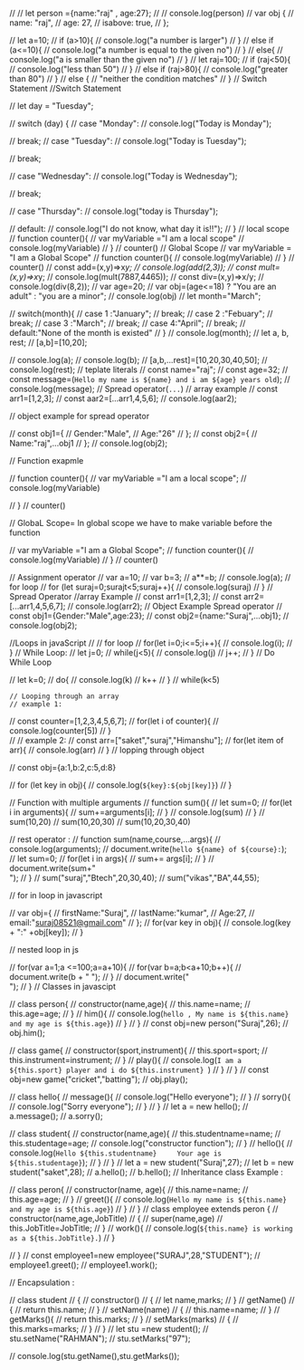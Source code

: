 // // let person ={name:"raj" , age:27};
// // console.log(person)
// var obj {
//     name: "raj",
//     age: 27,
//     isabove: true,
// };

// let a=10;
// if (a>10){
//     console.log("a number is larger")
// }
// else if (a<=10){
//     console.log("a number is equal to the given no")
// }
// else{
//     console.log("a is smaller than the given no")
// }
// let raj=100;
// if (raj<50){
//     console.log("less than 50")
// }
// else if (raj>80){
//     console.log("greater than 80")
// }
// else {
//     "neither the condition matches"
// }
// Switch Statement
//Switch Statement

// let day = "Tuesday";

// switch (day) {
//   case "Monday":
//     console.log("Today is Monday");

//     break;
//   case "Tuesday":
//     console.log("Today is Tuesday");

//     break;

//   case "Wednesday":
//     console.log("Today is Wednesday");

//     break;

//     case "Thursday":
//         console.log("today is Thursday");

//   default:
//     console.log("I do not know, what day it is!!");
// }
// local scope
// function counter(){
// var myVariable ="I am a local scope"
// console.log(myVariable)
// }
// counter()
// Global Scope
// var myVariable = "I am a Global Scope"
// function counter(){
//   console.log(myVariable)
// }
// counter()
// const add=(x,y)=>x*y;
// console.log(add(2,3));
// const mult=(x,y)=>x*y;
// console.log(mult(7887,4465));
// const div=(x,y)=>x/y;
// console.log(div(8,2));
// var age=20;
// var obj=(age<=18) ? "You are an adult" : "you are a minor";
// console.log(obj)
// let month="March";

// switch(month){
//   case 1 :"January";
//   break;
//   case 2 :"Febuary";
//   break;
//   case 3 :"March";
//   break;
//   case 4:"April";
//   break;
//   default:"None of the month is existed"
// }
// console.log(month);
// let a, b, rest;
// [a,b]=[10,20];

// console.log(a);
// console.log(b);
// [a,b,...rest]=[10,20,30,40,50];
// console.log(rest);
// teplate literals
// const name="raj";
// const age=32;
// const message=(`Hello my name is ${name} and i am ${age} years old`);
// console.log(message);
// Spread operator(`...`)
// array example
// const arr1=[1,2,3];
// const aar2=[...arr1,4,5,6];
// console.log(aar2);

// object example for spread operator

// const obj1={
//     Gender:"Male",
//     Age:"26"
// };
// const obj2={
//     Name:"raj",...obj1
// };
// console.log(obj2);

// Function exapmle

// function counter(){
//     var myVariable ="I am a local scope";
//     console.log(myVariable)

// }
// counter()

// GlobaL Scope= In global scope we have to make variable before the function

// var myVariable ="I am a Global Scope";
// function counter(){
//     console.log(myVariable)
// }
// counter()

// Assignment operator
// var a=10;
// var b=3;
// a**=b;
// console.log(a);
// for loop
// for (let suraj=0;surajt<5;suraj++){
//     console.log(suraj)
// }
// Spread Operator   //array Example
// const arr1=[1,2,3];
// const arr2=[...arr1,4,5,6,7];
// console.log(arr2);
// Object Example Spread operator
// const obj1={Gender:"Male",age:23};
// const obj2={name:"Suraj",...obj1};
// console.log(obj2);

//Loops in javaScript
// // for loop
// for(let i=0;i<=5;i++){
//     console.log(i);
// }
// While Loop:
// let j=0;
// while(j<5){
//     console.log(j)
//     j++;
// }
// Do While Loop

// let k=0;
// do{
//     console.log(k)
//     k++
// }
// while(k<5)

    // Looping through an array
    // example 1:
// const counter=[1,2,3,4,5,6,7];
// for(let i of counter){
//     console.log(counter[5])
// }  
// // example 2: 
// const arr=["saket","suraj","Himanshu"];
// for(let item of arr){
//     console.log(arr)
// }
// lopping through object

// const obj={a:1,b:2,c:5,d:8}

// for (let key in obj){
//     console.log(`${key}:${obj[key]}`)
// }

// Function with multiple arguments
// function sum(){
//     let sum=0;
//     for(let i in arguments){
//         sum+=arguments[i];
//     }
//     console.log(sum)
// }
// sum(10,20)
// sum(10,20,30)
// sum(10,20,30,40)

// rest operator : 
// function sum(name,course,...args){
//     console.log(arguments);
//     document.write(`hello ${name} of ${course}:`);
//     let sum=0;
//     for(let i in args){
//         sum+= args[i];
//     }
//     document.write(sum+"<br>");
// }
// sum("suraj","Btech",20,30,40);
// sum("vikas","BA",44,55);

// for in loop in javascript

// var obj={
//     firstName:"Suraj",
//     lastName:"kumar",
//     Age:27,
//     email:"suraj08521@gmail.com"
// };
// for(var key in obj){
//     console.log(key + ":" +obj[key]);
// }

// nested loop in js

// for(var a=1;a <=100;a=a+10){
//     for(var b=a;b<a+10;b++){
//         document.write(b + " ");
//     }
//     document.write("<br>");
// }
// Classes in javascipt

// class person{
//     constructor(name,age){
//         this.name=name;
//         this.age=age;
//     }
//     him(){
//         console.log(`hello , My name is ${this.name} and my age is ${this.age}`)
//     }
// }
// const obj=new person("Suraj",26);
// obj.him();

// class game{
//     constructor(sport,instrument){
//         this.sport=sport;
//         this.instrument=instrument;
//     }
//     play(){
//         console.log(`I am a ${this.sport} player and i do ${this.instrument} `)
//     }
// }
// const obj=new game("cricket","batting");
// obj.play();

// class hello{
//     message(){
//         console.log("Hello everyone");
//     }
//     sorry(){
//         console.log("Sorry everyone");
//     }
// }
// let a = new hello();
// a.message();
// a.sorry();

// class student{
//     constructor(name,age){
//         this.studentname=name;
//         this.studentage=age;
//         console.log("constructor function");
//     }
//     hello(){
//         console.log(`Hello ${this.studentname}     Your age is ${this.studentage}`);
//     }
// }
// let a = new student("Suraj",27);
// let b = new student("saket",28);
// a.hello();
// b.hello();
// Inheritance class Example :

// class peron{
//     constructor(name, age){
//         this.name=name;
//         this.age=age;
//     }
//     greet(){
//         console.log(`Hello my name is ${this.name} and my age is ${this.age}`)
//     }
// }
// class employee extends peron {
//     constructor(name,age,JobTitle)
// {
//     super(name,age)
//     this.JobTitle=JobTitle;
//     }
//     work(){
//         console.log(`${this.name} is working as a ${this.JobTitle}.`)
//     }

// }
// const employee1=new employee("SURAJ",28,"STUDENT");
// employee1.greet();
// employee1.work();

// Encapsulation :

// class student
// {
//     constructor()
//     {
//         let name,marks;
//     }
//     getName()
//     {
//         return this.name;
//     }
//     setName(name)
//     {
//         this.name=name;
//     }
//     getMarks(){
//         return this.marks;
//     }
//     setMarks(marks)
//     {
//         this.marks=marks;
//     }
// }
// let stu =new student();
// stu.setName("RAHMAN");
// stu.setMarks("97");

// console.log(stu.getName(),stu.getMarks());

